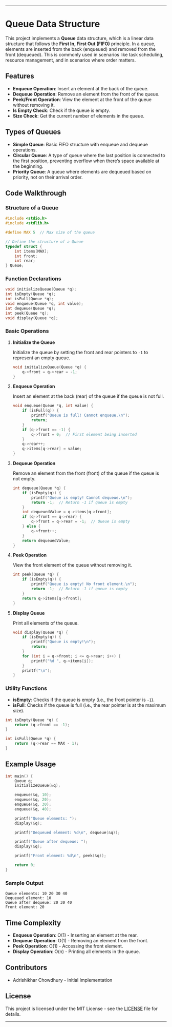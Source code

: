 
---

# Queue Data Structure

This project implements a **Queue** data structure, which is a linear data structure that follows the **First In, First Out (FIFO)** principle. In a queue, elements are inserted from the back (enqueued) and removed from the front (dequeued). This is commonly used in scenarios like task scheduling, resource management, and in scenarios where order matters.

## Features

- **Enqueue Operation**: Insert an element at the back of the queue.
- **Dequeue Operation**: Remove an element from the front of the queue.
- **Peek/Front Operation**: View the element at the front of the queue without removing it.
- **Is Empty Check**: Check if the queue is empty.
- **Size Check**: Get the current number of elements in the queue.

## Types of Queues

- **Simple Queue**: Basic FIFO structure with enqueue and dequeue operations.
- **Circular Queue**: A type of queue where the last position is connected to the first position, preventing overflow when there’s space available at the beginning.
- **Priority Queue**: A queue where elements are dequeued based on priority, not on their arrival order.

## Code Walkthrough

### Structure of a Queue

```c
#include <stdio.h>
#include <stdlib.h>

#define MAX 5  // Max size of the queue

// Define the structure of a Queue
typedef struct {
    int items[MAX];
    int front;
    int rear;
} Queue;
```

### Function Declarations

```c
void initializeQueue(Queue *q);
int isEmpty(Queue *q);
int isFull(Queue *q);
void enqueue(Queue *q, int value);
int dequeue(Queue *q);
int peek(Queue *q);
void display(Queue *q);
```

### Basic Operations

1. **Initialize the Queue**

   Initialize the queue by setting the front and rear pointers to `-1` to represent an empty queue.

   ```c
   void initializeQueue(Queue *q) {
       q->front = q->rear = -1;
   }
   ```

2. **Enqueue Operation**

   Insert an element at the back (rear) of the queue if the queue is not full.

   ```c
   void enqueue(Queue *q, int value) {
       if (isFull(q)) {
           printf("Queue is full! Cannot enqueue.\n");
           return;
       }
       if (q->front == -1) {
           q->front = 0;  // First element being inserted
       }
       q->rear++;
       q->items[q->rear] = value;
   }
   ```

3. **Dequeue Operation**

   Remove an element from the front (front) of the queue if the queue is not empty.

   ```c
   int dequeue(Queue *q) {
       if (isEmpty(q)) {
           printf("Queue is empty! Cannot dequeue.\n");
           return -1;  // Return -1 if queue is empty
       }
       int dequeuedValue = q->items[q->front];
       if (q->front == q->rear) {
           q->front = q->rear = -1;  // Queue is empty
       } else {
           q->front++;
       }
       return dequeuedValue;
   }
   ```

4. **Peek Operation**

   View the front element of the queue without removing it.

   ```c
   int peek(Queue *q) {
       if (isEmpty(q)) {
           printf("Queue is empty! No front element.\n");
           return -1;  // Return -1 if queue is empty
       }
       return q->items[q->front];
   }
   ```

5. **Display Queue**

   Print all elements of the queue.

   ```c
   void display(Queue *q) {
       if (isEmpty(q)) {
           printf("Queue is empty!\n");
           return;
       }
       for (int i = q->front; i <= q->rear; i++) {
           printf("%d ", q->items[i]);
       }
       printf("\n");
   }
   ```

### Utility Functions

- **isEmpty**: Checks if the queue is empty (i.e., the front pointer is `-1`).
- **isFull**: Checks if the queue is full (i.e., the rear pointer is at the maximum size).

```c
int isEmpty(Queue *q) {
    return (q->front == -1);
}

int isFull(Queue *q) {
    return (q->rear == MAX - 1);
}
```

## Example Usage

```c
int main() {
    Queue q;
    initializeQueue(&q);

    enqueue(&q, 10);
    enqueue(&q, 20);
    enqueue(&q, 30);
    enqueue(&q, 40);

    printf("Queue elements: ");
    display(&q);

    printf("Dequeued element: %d\n", dequeue(&q));

    printf("Queue after dequeue: ");
    display(&q);

    printf("Front element: %d\n", peek(&q));

    return 0;
}
```

### Sample Output

```
Queue elements: 10 20 30 40 
Dequeued element: 10
Queue after dequeue: 20 30 40 
Front element: 20
```

## Time Complexity

- **Enqueue Operation**: O(1) - Inserting an element at the rear.
- **Dequeue Operation**: O(1) - Removing an element from the front.
- **Peek Operation**: O(1) - Accessing the front element.
- **Display Operation**: O(n) - Printing all elements in the queue.

## Contributors

- Adrishikhar Chowdhury - Initial Implementation

## License

This project is licensed under the MIT License - see the [LICENSE](LICENSE) file for details.

---